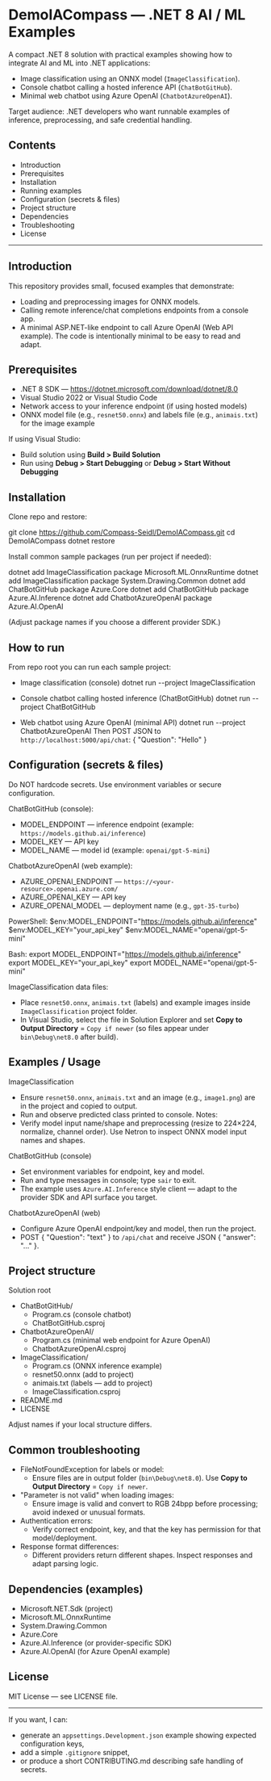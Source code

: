 # DemoIACompass — .NET 8 AI / ML Examples

A compact .NET 8 solution with practical examples showing how to integrate AI and ML into .NET applications:
- Image classification using an ONNX model (`ImageClassification`).
- Console chatbot calling a hosted inference API (`ChatBotGitHub`).
- Minimal web chatbot using Azure OpenAI (`ChatbotAzureOpenAI`).

Target audience: .NET developers who want runnable examples of inference, preprocessing, and safe credential handling.

## Contents

- Introduction
- Prerequisites
- Installation
- Running examples
- Configuration (secrets & files)
- Project structure
- Dependencies
- Troubleshooting
- License

---

## Introduction

This repository provides small, focused examples that demonstrate:
- Loading and preprocessing images for ONNX models.
- Calling remote inference/chat completions endpoints from a console app.
- A minimal ASP.NET-like endpoint to call Azure OpenAI (Web API example).
The code is intentionally minimal to be easy to read and adapt.

## Prerequisites

- .NET 8 SDK — https://dotnet.microsoft.com/download/dotnet/8.0
- Visual Studio 2022 or Visual Studio Code
- Network access to your inference endpoint (if using hosted models)
- ONNX model file (e.g., `resnet50.onnx`) and labels file (e.g., `animais.txt`) for the image example

If using Visual Studio:
- Build solution using __Build > Build Solution__
- Run using __Debug > Start Debugging__ or __Debug > Start Without Debugging__

## Installation

Clone repo and restore:

git clone https://github.com/Compass-Seidl/DemoIACompass.git
cd DemoIACompass
dotnet restore

Install common sample packages (run per project if needed):

dotnet add ImageClassification package Microsoft.ML.OnnxRuntime
dotnet add ImageClassification package System.Drawing.Common
dotnet add ChatBotGitHub package Azure.Core
dotnet add ChatBotGitHub package Azure.AI.Inference
dotnet add ChatbotAzureOpenAI package Azure.AI.OpenAI

(Adjust package names if you choose a different provider SDK.)

## How to run

From repo root you can run each sample project:

- Image classification (console)
  dotnet run --project ImageClassification

- Console chatbot calling hosted inference (ChatBotGitHub)
  dotnet run --project ChatBotGitHub

- Web chatbot using Azure OpenAI (minimal API)
  dotnet run --project ChatbotAzureOpenAI
  Then POST JSON to `http://localhost:5000/api/chat`:
  { "Question": "Hello" }

## Configuration (secrets & files)

Do NOT hardcode secrets. Use environment variables or secure configuration.

ChatBotGitHub (console):
- MODEL_ENDPOINT — inference endpoint (example: `https://models.github.ai/inference`)
- MODEL_KEY — API key
- MODEL_NAME — model id (example: `openai/gpt-5-mini`)

ChatbotAzureOpenAI (web example):
- AZURE_OPENAI_ENDPOINT — `https://<your-resource>.openai.azure.com/`
- AZURE_OPENAI_KEY — API key
- AZURE_OPENAI_MODEL — deployment name (e.g., `gpt-35-turbo`)

PowerShell:
$env:MODEL_ENDPOINT="https://models.github.ai/inference"
$env:MODEL_KEY="your_api_key"
$env:MODEL_NAME="openai/gpt-5-mini"

Bash:
export MODEL_ENDPOINT="https://models.github.ai/inference"
export MODEL_KEY="your_api_key"
export MODEL_NAME="openai/gpt-5-mini"

ImageClassification data files:
- Place `resnet50.onnx`, `animais.txt` (labels) and example images inside `ImageClassification` project folder.
- In Visual Studio, select the file in Solution Explorer and set __Copy to Output Directory__ = `Copy if newer` (so files appear under `bin\Debug\net8.0` after build).

## Examples / Usage

ImageClassification
- Ensure `resnet50.onnx`, `animais.txt` and an image (e.g., `image1.png`) are in the project and copied to output.
- Run and observe predicted class printed to console.
Notes:
- Verify model input name/shape and preprocessing (resize to 224×224, normalize, channel order). Use Netron to inspect ONNX model input names and shapes.

ChatBotGitHub (console)
- Set environment variables for endpoint, key and model.
- Run and type messages in console; type `sair` to exit.
- The example uses `Azure.AI.Inference` style client — adapt to the provider SDK and API surface you target.

ChatbotAzureOpenAI (web)
- Configure Azure OpenAI endpoint/key and model, then run the project.
- POST { "Question": "text" } to `/api/chat` and receive JSON { "answer": "..." }.

## Project structure

Solution root
- ChatBotGitHub/
  - Program.cs (console chatbot)
  - ChatBotGitHub.csproj
- ChatbotAzureOpenAI/
  - Program.cs (minimal web endpoint for Azure OpenAI)
  - ChatbotAzureOpenAI.csproj
- ImageClassification/
  - Program.cs (ONNX inference example)
  - resnet50.onnx (add to project)
  - animais.txt (labels — add to project)
  - ImageClassification.csproj
- README.md
- LICENSE

Adjust names if your local structure differs.

## Common troubleshooting

- FileNotFoundException for labels or model:
  - Ensure files are in output folder (`bin\Debug\net8.0`). Use __Copy to Output Directory__ = `Copy if newer`.
- "Parameter is not valid" when loading images:
  - Ensure image is valid and convert to RGB 24bpp before processing; avoid indexed or unusual formats.
- Authentication errors:
  - Verify correct endpoint, key, and that the key has permission for that model/deployment.
- Response format differences:
  - Different providers return different shapes. Inspect responses and adapt parsing logic.

## Dependencies (examples)

- Microsoft.NET.Sdk (project)
- Microsoft.ML.OnnxRuntime
- System.Drawing.Common
- Azure.Core
- Azure.AI.Inference (or provider-specific SDK)
- Azure.AI.OpenAI (for Azure OpenAI example)

## License

MIT License — see LICENSE file.

---

If you want, I can:
- generate an `appsettings.Development.json` example showing expected configuration keys,
- add a simple `.gitignore` snippet,
- or produce a short CONTRIBUTING.md describing safe handling of secrets.
